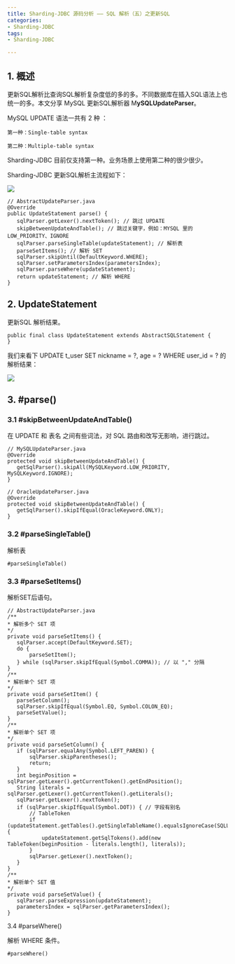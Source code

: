 ```yaml
---
title: Sharding-JDBC 源码分析 —— SQL 解析（五）之更新SQL 
categories:
- Sharding-JDBC
tags:
- Sharding-JDBC

---
```





## 1. 概述


更新SQL解析比查询SQL解析复杂度低的多的多。不同数据库在插入SQL语法上也统一的多。本文分享 MySQL 更新SQL解析器 M**ySQLUpdateParser**。



MySQL UPDATE 语法一共有 2 种 ：

    第一种：Single-table syntax
    
    第二种：Multiple-table syntax


Sharding-JDBC 目前仅支持第一种。业务场景上使用第二种的很少很少。


Sharding-JDBC 更新SQL解析主流程如下：


![](http://i2.51cto.com/images/blog/201810/10/8e24926e541f40a31d89e6a43ffc7604.png?x-oss-process=image/watermark,size_16,text_QDUxQ1RP5Y2a5a6i,color_FFFFFF,t_100,g_se,x_10,y_10,shadow_90,type_ZmFuZ3poZW5naGVpdGk=)


    // AbstractUpdateParser.java
    @Override
    public UpdateStatement parse() {
       sqlParser.getLexer().nextToken(); // 跳过 UPDATE
       skipBetweenUpdateAndTable(); // 跳过关键字，例如：MYSQL 里的 LOW_PRIORITY、IGNORE
       sqlParser.parseSingleTable(updateStatement); // 解析表
       parseSetItems(); // 解析 SET
       sqlParser.skipUntil(DefaultKeyword.WHERE);
       sqlParser.setParametersIndex(parametersIndex);
       sqlParser.parseWhere(updateStatement);
       return updateStatement; // 解析 WHERE
    }


## 2. UpdateStatement

更新SQL 解析结果。

    public final class UpdateStatement extends AbstractSQLStatement {
    }


我们来看下 UPDATE t_user SET nickname = ?, age = ? WHERE user_id = ? 的解析结果：

![](http://i2.51cto.com/images/blog/201810/10/79fa92741f4a040f7678bea242b47027.png?x-oss-process=image/watermark,size_16,text_QDUxQ1RP5Y2a5a6i,color_FFFFFF,t_100,g_se,x_10,y_10,shadow_90,type_ZmFuZ3poZW5naGVpdGk=)

## 3. #parse()

### 3.1 #skipBetweenUpdateAndTable()

在 UPDATE 和 表名 之间有些词法，对 SQL 路由和改写无影响，进行跳过。

    // MySQLUpdateParser.java
    @Override
    protected void skipBetweenUpdateAndTable() {
       getSqlParser().skipAll(MySQLKeyword.LOW_PRIORITY, MySQLKeyword.IGNORE);
    }
    
    // OracleUpdateParser.java
    @Override
    protected void skipBetweenUpdateAndTable() {
       getSqlParser().skipIfEqual(OracleKeyword.ONLY);
    }


### 3.2 #parseSingleTable()


解析表

    #parseSingleTable() 



### 3.3 #parseSetItems()


解析SET后语句。 
    
    
    // AbstractUpdateParser.java
    /**
    * 解析多个 SET 项
    */
    private void parseSetItems() {
       sqlParser.accept(DefaultKeyword.SET);
       do {
           parseSetItem();
       } while (sqlParser.skipIfEqual(Symbol.COMMA)); // 以 "," 分隔
    }
    /**
    * 解析单个 SET 项
    */
    private void parseSetItem() {
       parseSetColumn();
       sqlParser.skipIfEqual(Symbol.EQ, Symbol.COLON_EQ);
       parseSetValue();
    }
    /**
    * 解析单个 SET 项
    */
    private void parseSetColumn() {
       if (sqlParser.equalAny(Symbol.LEFT_PAREN)) {
           sqlParser.skipParentheses();
           return;
       }
       int beginPosition = sqlParser.getLexer().getCurrentToken().getEndPosition();
       String literals = sqlParser.getLexer().getCurrentToken().getLiterals();
       sqlParser.getLexer().nextToken();
       if (sqlParser.skipIfEqual(Symbol.DOT)) { // 字段有别名
           // TableToken
           if (updateStatement.getTables().getSingleTableName().equalsIgnoreCase(SQLUtil.getExactlyValue(literals))) {
               updateStatement.getSqlTokens().add(new TableToken(beginPosition - literals.length(), literals));
           }
           sqlParser.getLexer().nextToken();
       }
    }
    /**
    * 解析单个 SET 值
    */
    private void parseSetValue() {
       sqlParser.parseExpression(updateStatement);
       parametersIndex = sqlParser.getParametersIndex();
    }


3.4 #parseWhere()


解析 WHERE 条件。

    #parseWhere()












